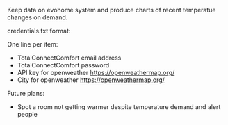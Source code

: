 Keep data on evohome system and produce charts of recent temperatue changes on demand.

credentials.txt format:

One line per item:
- TotalConnectComfort email address
- TotalConnectComfort password
- API key for openweather https://openweathermap.org/
- City for openweather https://openweathermap.org/


Future plans:

- Spot a room not getting warmer despite temperature demand and alert people
